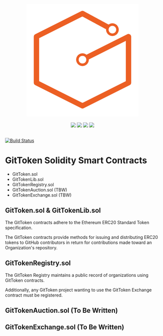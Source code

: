 
<p align="center">
<img src="https://github.com/git-token/media/blob/master/png/git_token_logo.png?raw=true">
<br/>
<br/>
<a href="https://GitToken.org"><img src="https://img.shields.io/badge/GitToken-ORG-brightgreen.svg"></a>
<img src="https://travis-ci.org/git-token/contracts.svg?branch=master">
<a href="https://gitter.im/git-token"><img src="https://img.shields.io/badge/Gitter-Chat-brightgreen.svg?colorB=5504f2"></a>
<a href="https://github.com/git-token/cli/blob/master/package.json#L3"><img src="https://img.shields.io/badge/Version-Alpha-orange.svg"></a>
<br/>
<br/>
</p>

[![Build Status](https://travis-ci.org/git-token/contracts.svg?branch=master)](https://travis-ci.org/git-token/contracts)

# GitToken Solidity Smart Contracts

- GitToken.sol
- GitTokenLib.sol
- GitTokenRegistry.sol
- GitTokenAuction.sol (TBW)
- GitTokenExchange.sol (TBW)


## GitToken.sol & GitTokenLib.sol

The GitToken contracts adhere to the Ethereum ERC20 Standard Token specification.

The GitToken contracts provide methods for issuing and distributing ERC20 tokens to GitHub contributors in return
for contributions made toward an Organization's repository. 


## GitTokenRegistry.sol

The GitToken Registry maintains a public record of organizations using GitToken contracts.

Additionally, any GitToken project wanting to use the GitToken Exchange contract must be registered.


## GitTokenAuction.sol (To Be Written)

## GitTokenExchange.sol (To Be Written)
